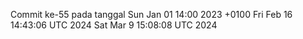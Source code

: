 Commit ke-55 pada tanggal Sun Jan 01 14:00 2023 +0100
Fri Feb 16 14:43:06 UTC 2024
Sat Mar  9 15:08:08 UTC 2024
